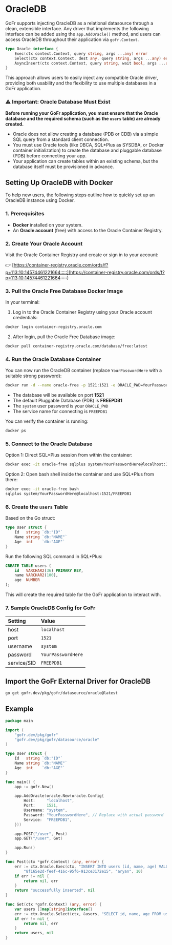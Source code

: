 # OracleDB

GoFr supports injecting OracleDB as a relational datasource through a clean, extensible interface. Any driver that implements the following interface can be added using the `app.AddOracle()` method, and users can access OracleDB throughout their application via `gofr.Context`.

```go
type Oracle interface {
	Exec(ctx context.Context, query string, args ...any) error
	Select(ctx context.Context, dest any, query string, args ...any) error
	AsyncInsert(ctx context.Context, query string, wait bool, args ...any) error
}
```

This approach allows users to easily inject any compatible Oracle driver, providing both usability and the flexibility to use multiple databases in a GoFr application.

### ⚠️ Important: Oracle Database Must Exist

**Before running your GoFr application, you must ensure that the Oracle database and the required schema (such as the `users` table) are already created.**

- Oracle does not allow creating a database (PDB or CDB) via a simple SQL query from a standard client connection.
- You must use Oracle tools (like DBCA, SQL\*Plus as SYSDBA, or Docker container initialization) to create the database and pluggable database (PDB) before connecting your app.
- Your application can create tables within an existing schema, but the database itself must be provisioned in advance.

## Setting Up OracleDB with Docker

To help new users, the following steps outline how to quickly set up an OracleDB instance using Docker.

### 1. Prerequisites

- **Docker** installed on your system.
- An **Oracle account** (free) with access to the Oracle Container Registry.

### 2. Create Your Oracle Account

Visit the Oracle Container Registry and create or sign in to your account:

👉 [https://container-registry.oracle.com/ords/f?p=113:10:14574461221664:::::](https://container-registry.oracle.com/ords/f?p=113:10:14574461221664:::::)

### 3. Pull the Oracle Free Database Docker Image

In your terminal:

1. Log in to the Oracle Container Registry using your Oracle account credentials:

```sh
docker login container-registry.oracle.com
```

2. After login, pull the Oracle Free Database image:

```sh
docker pull container-registry.oracle.com/database/free:latest
```

### 4. Run the Oracle Database Container

You can now run the OracleDB container (replace `YourPasswordHere` with a suitable strong password):

```sh
docker run -d --name oracle-free -p 1521:1521 -e ORACLE_PWD=YourPasswordHere container-registry.oracle.com/database/free:latest

```

- The database will be available on port **1521**
- The default Pluggable Database (PDB) is **FREEPDB1**
- The `system` user password is your `ORACLE_PWD`
- The service name for connecting is `FREEPDB1`

You can verify the container is running:

```sh
docker ps
```

### 5. Connect to the Oracle Database

Option 1: Direct SQL\*Plus session from within the container:

```sh
docker exec -it oracle-free sqlplus system/YourPasswordHere@localhost:1521/FREEPDB1
```

Option 2: Open bash shell inside the container and use SQL\*Plus from there:

```sh
docker exec -it oracle-free bash
sqlplus system/YourPasswordHere@localhost:1521/FREEPDB1
```

### 6. Create the `users` Table

Based on the Go struct:

```go
type User struct {
	Id   string `db:"ID"`
	Name string `db:"NAME"`
	Age  int    `db:"AGE"`
}
```

Run the following SQL command in SQL\*Plus:

```sql
CREATE TABLE users (
	id   VARCHAR2(36) PRIMARY KEY,
	name VARCHAR2(100),
	age  NUMBER
);
```

This will create the required table for the GoFr application to interact with.

### 7. Sample OracleDB Config for GoFr

| Setting     | Value              |
| :---------- | :----------------- |
| host        | `localhost`        |
| port        | `1521`             |
| username    | `system`           |
| password    | `YourPasswordHere` |
| service/SID | `FREEPDB1`         |

## Import the GoFr External Driver for OracleDB

```bash
go get gofr.dev/pkg/gofr/datasource/oracle@latest
```

## Example

```go
package main

import (
	"gofr.dev/pkg/gofr"
	"gofr.dev/pkg/gofr/datasource/oracle"
)

type User struct {
	Id   string `db:"ID"`
	Name string `db:"NAME"`
	Age  int    `db:"AGE"`
}

func main() {
	app := gofr.New()

	app.AddOracle(oracle.New(oracle.Config{
		Host:     "localhost",
		Port:     1521,
		Username: "system",
		Password: "YourPasswordHere", // Replace with actual password
		Service:  "FREEPDB1",
	}))

	app.POST("/user", Post)
	app.GET("/user", Get)

	app.Run()
}

func Post(ctx *gofr.Context) (any, error) {
	err := ctx.Oracle.Exec(ctx, "INSERT INTO users (id, name, age) VALUES (:1, :2, :3)",
		"8f165e2d-feef-416c-95f6-913ce3172e15", "aryan", 10)
	if err != nil {
		return nil, err
	}
	return "successfully inserted", nil
}

func Get(ctx *gofr.Context) (any, error) {
	var users []map[string]interface{}
	err := ctx.Oracle.Select(ctx, &users, "SELECT id, name, age FROM users")
	if err != nil {
		return nil, err
	}
	return users, nil
}
```
